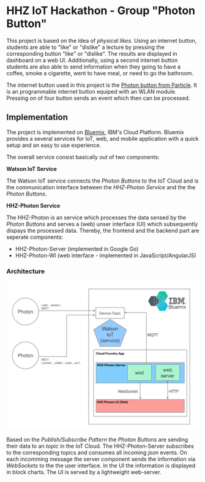 # HHZ IoT Hackathon - Group "Photon Button"

This project is based on the Idea of *physical likes*. Using an internet button, students are able to "like" or "dislike" a lecture by pressing the corresponding button "like" or "dislike". The results are displayed in dashboard on a web UI. Additionally, using a second internet button students are also able to send information when they going to have a coffee, smoke a cigarette, went to have meal, or need to go the bathroom.

The internet button used in this project is the  [Photon button from Particle](https://docs.particle.io/datasheets/photon-datasheet/). It is an programmable internet button equiped with an WLAN module. Pressing on of four button sends an event which then can be processed.

## Implementation

The project is implemented on [Bluemix](https://console.ng.bluemix.net/), IBM's Cloud Platform. Bluemix provides a several services for IoT, web, and mobile application with a quick setup and an easy to use experience.

The overall service consist basically out of two components:

**Watson IoT Service**

The Watson IoT service connects the *Photon Buttons* to the IoT Cloud and is the communication interface between the *HHZ-Photon Service* and the the *Photon Buttons*.  

**HHZ-Photon Service**

The HHZ-Photon is an service which processes the data sensed by the *Photon Buttons* and serves a (web) unser interface (UI) which subsequently dispays the processed data. Thereby, the frontend and the backend part are seperate components:

- HHZ-Photon-Server (implemented in Google Go)
- HHZ-Photon-WI (web interface - implemented in JavaScript/AngularJS)

### Architecture

![architecture](images/architecture.png)

Based on the *Publish/Subscribe Pattern* the *Photon Buttons* are sending their data to an *topic* in the IoT Cloud. The HHZ-Photon-Server subscribes to the corresponding topics and consumes all incoming *json* events. On each incomming message the server component sends the information via *WebSockets* to the the user interface. In the UI the information is displayed in block charts. The UI is served by a lightweight web-server.
